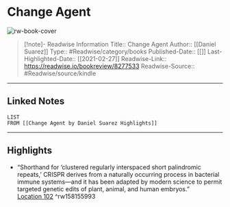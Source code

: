 # Change Agent

![rw-book-cover](https://images-na.ssl-images-amazon.com/images/I/51laYwgOOmL._SL200_.jpg)
<br>
>[!note]- Readwise Information
>Title:: Change Agent
>Author:: [[Daniel Suarez]]
>Type:: #Readwise/category/books
>Published-Date:: [[]]
>Last-Highlighted-Date:: [[2021-02-27]]
>Readwise-Link:: https://readwise.io/bookreview/8277533
>Readwise-Source:: #Readwise/source/kindle
--- 

## Linked Notes
```dataview
LIST
FROM [[Change Agent by Daniel Suarez Highlights]]
```

---

## Highlights
- “Shorthand for ‘clustered regularly interspaced short palindromic repeats,’ CRISPR derives from a naturally occurring process in bacterial immune systems—and it has been adapted by modern science to permit targeted genetic edits of plant, animal, and human embryos.” [Location 102](https://readwise.io/open/158155993) ^rw158155993
